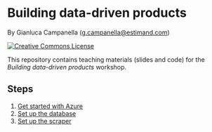 # Building data-driven products

By Gianluca Campanella (<g.campanella@estimand.com>)

[![Creative Commons License](https://i.creativecommons.org/l/by/4.0/80x15.png)](http://creativecommons.org/licenses/by/4.0/)

This repository contains teaching materials (slides and code) for the *Building data-driven products* workshop.

## Steps

1. [Get started with Azure](01-azure.md)
1. [Set up the database](02-cosmosdb.md)
1. [Set up the scraper](03-scraper.md)
